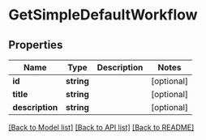 # GetSimpleDefaultWorkflow

## Properties

 Name            | Type       | Description | Notes      
-----------------|------------|-------------|------------
 **id**          | **string** |             | [optional] 
 **title**       | **string** |             | [optional] 
 **description** | **string** |             | [optional] 

[[Back to Model list]](../README.md#documentation-for-models) [[Back to API list]](../README.md#documentation-for-api-endpoints) [[Back to README]](../README.md)


